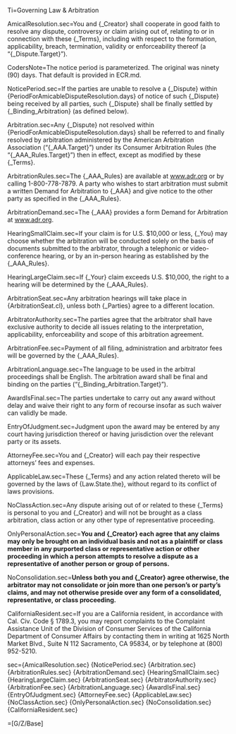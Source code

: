 Ti=Governing Law & Arbitration

AmicalResolution.sec=You and {_Creator} shall cooperate in good faith to resolve any dispute, controversy or claim arising out of, relating to or in connection with these {_Terms}, including with respect to the formation, applicability, breach, termination, validity or enforceability thereof (a “{_Dispute.Target}”).

CodersNote=The notice period is parameterized. The original was ninety (90) days. That default is provided in ECR.md.

NoticePeriod.sec=If the parties are unable to resolve a {_Dispute} within {PeriodForAmicableDisputeResolution.days} of notice of such {_Dispute} being received by all parties, such {_Dispute} shall be finally settled by {_Binding_Arbitration} (as defined below).

Arbitration.sec=Any {_Dispute} not resolved within {PeriodForAmicableDisputeResolution.days} shall be referred to and finally resolved by arbitration administered by the American Arbitration Association (“{_AAA.Target}”) under its Consumer Arbitration Rules (the “{_AAA_Rules.Target}”) then in effect, except as modified by these {_Terms}.

ArbitrationRules.sec=The {_AAA_Rules} are available at <a href="www.adr.org">www.adr.org</a> or by calling 1-800-778-7879. A party who wishes to start arbitration must submit a written Demand for Arbitration to {_AAA} and give notice to the other party as specified in the {_AAA_Rules}.

ArbitrationDemand.sec=The {_AAA} provides a form Demand for Arbitration at <a href="www.adr.org">www.adr.org</a>.

HearingSmallClaim.sec=If your claim is for U.S. $10,000 or less, {_You} may choose whether the arbitration will be conducted solely on the basis of documents submitted to the arbitrator, through a telephonic or video-conference hearing, or by an in-person hearing as established by the {_AAA_Rules}.

HearingLargeClaim.sec=If {_Your} claim exceeds U.S. $10,000, the right to a hearing will be determined by the {_AAA_Rules}. 

ArbitrationSeat.sec=Any arbitration hearings will take place in {ArbitrationSeat.cl}, unless both {_Parties} agree to a different location.

ArbitratorAuthority.sec=The parties agree that the arbitrator shall have exclusive authority to decide all issues relating to the interpretation, applicability, enforceability and scope of this arbitration agreement.

ArbitrationFee.sec=Payment of all filing, administration and arbitrator fees will be governed by the {_AAA_Rules}.

ArbitrationLanguage.sec=The language to be used in the arbitral proceedings shall be English. The arbitration award shall be final and binding on the parties (“{_Binding_Arbitration.Target}”).

AwardIsFinal.sec=The parties undertake to carry out any award without delay and waive their right to any form of recourse insofar as such waiver can validly be made.

EntryOfJudgment.sec=Judgment upon the award may be entered by any court having jurisdiction thereof or having jurisdiction over the relevant party or its assets.

AttorneyFee.sec=You and {_Creator} will each pay their respective attorneys’ fees and expenses.

ApplicableLaw.sec=These {_Terms} and any action related thereto will be governed by the laws of {Law.State.the}, without regard to its conflict of laws provisions.

NoClassAction.sec=Any dispute arising out of or related to these {_Terms} is personal to you and {_Creator} and will not be brought as a class arbitration, class action or any other type of representative proceeding.

OnlyPersonalAction.sec=<b>You and {_Creator} each agree that any claims may only be brought on an individual basis and not as a plaintiff or class member in any purported class or representative action or other proceeding in which a person attempts to resolve a dispute as a representative of another person or group of persons.</b>

NoConsolidation.sec=<b>Unless both you and {_Creator} agree otherwise, the arbitrator may not consolidate or join more than one person’s or party’s claims, and may not otherwise preside over any form of a consolidated, representative, or class proceeding.</b>

CaliforniaResident.sec=If you are a California resident, in accordance with Cal. Civ. Code § 1789.3, you may report complaints to the Complaint Assistance Unit of the Division of Consumer Services of the California Department of Consumer Affairs by contacting them in writing at 1625 North Market Blvd., Suite N 112 Sacramento, CA 95834, or by telephone at (800) 952-5210.

sec={AmicalResolution.sec} {NoticePeriod.sec} {Arbitration.sec} {ArbitrationRules.sec} {ArbitrationDemand.sec} {HearingSmallClaim.sec} {HearingLargeClaim.sec} {ArbitrationSeat.sec} {ArbitratorAuthority.sec} {ArbitrationFee.sec} {ArbitrationLanguage.sec} {AwardIsFinal.sec} {EntryOfJudgment.sec} {AttorneyFee.sec} {ApplicableLaw.sec} {NoClassAction.sec} {OnlyPersonalAction.sec} {NoConsolidation.sec} {CaliforniaResident.sec}

=[G/Z/Base]



